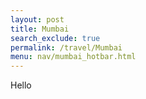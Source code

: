 ```yaml
---
layout: post 
title: Mumbai
search_exclude: true
permalink: /travel/Mumbai
menu: nav/mumbai_hotbar.html
---
```

Hello